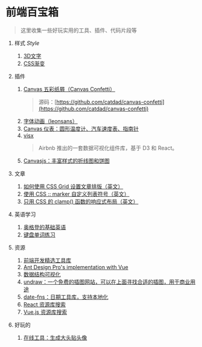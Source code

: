 # 前端百宝箱

> 这里收集一些好玩实用的工具、插件、代码片段等

1. 样式 *Style*
    1. [3D文字](https://bennettfeely.com/ztext/)
    1. [CSS渐变](https://www.gradientmagic.com/browse)
    
1. 插件
    1. [Canvas 五彩纸屑（Canvas Confetti）](https://www.kirilv.com/canvas-confetti/)
        > 源码：[https://github.com/catdad/canvas-confetti](https://github.com/catdad/canvas-confetti)
    1. [字体动画（leonsans）](https://github.com/cmiscm/leonsans)
    1. [Canvas 仪表：圆形温度计、汽车速度表、指南针](https://github.com/Mikhus/canvas-gauges)
    1. [visx](https://airbnb.io/visx)
        > Airbnb 推出的一套数据可视化组件库，基于 D3 和 React。
    1. [Canvasjs：丰富样式的折线图和饼图](https://canvasjs.com/javascript-charts/)
     
1. 文章
    1. [如何使用 CSS Grid 设置文章排版（英文）](https://joshwcomeau.com/css/full-bleed/)
    1. [使用 CSS :: marker 自定义列表符号（英文）](https://web.dev/css-marker-pseudo-element/)
    1. [只用 CSS 的 clamp() 函数的响应式布局（英文）](https://dev.to/dip15739/responsive-website-with-only-1-css-property-3ea9)
    
1. 英语学习
    1. [奥格登的基础英语](http://ogden.basic-english.org/)
    1. [键盘单词练习](https://qwerty-learner.vercel.app/)
    
1. 资源
    1. [前端开发精选工具库](http://frontendtools.com/)
    1. [Ant Design Pro's implementation with Vue](https://iczer.gitee.io/vue-antd-admin/#/form/advance)
    1. [数据结构可视化](https://www.cs.usfca.edu/~galles/visualization/Algorithms.html)
    1. [undraw：一个免费的插图网站，可以在上面寻找合适的插图，用于商业用途](https://undraw.co/illustrations)
    1. [date-fns：日期工具库，支持本地化](https://date-fns.org/)
    1. [React 资源库搜索](https://bestofreactjs.com/search)
    1. [Vue.js 资源库搜索](https://bestofvue.com/search)
    
1. 好玩的
    1. [在线工具：生成大头贴头像](https://pfpmaker.com/)

